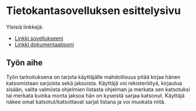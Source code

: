 # Tietokantasovelluksen esittelysivu

Yleisiä linkkejä:

* [Linkki sovellukseeni](http://pyykonee.users.cs.helsinki.fi/tsoha/)
* [Linkki dokumentaatiooni](https://github.com/Erkkapyy/SarjaTrack/blob/master/doc/dokumentaatio.pdf)

## Työn aihe

Työn tarkoituksena on tarjota käyttäjälle mahdollisuus pitää kirjaa hänen katsomistaan sarjoista sekä jaksoista. Käyttäjä voi rekisteröityä, kirjautua sisään, valita valmiista ohjelmien listasta ohjelman ja merkata sen katsotuksi tai merkata kuinka monta jaksoa hän on kyseistä sarjaa katsonut. Käyttäjä näkee omat katsotut/katsottavat sarjat listana ja voi muokata niitä. 
